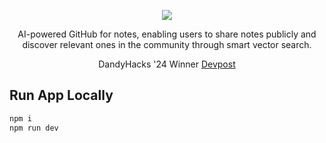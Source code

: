 <p align="center">
  <img src="https://github.com/user-attachments/assets/b1207ec5-70be-4636-ae27-9c4028147df1"/>
</p>
<p align="center">
AI-powered GitHub for notes, enabling users to share notes publicly and discover relevant ones in the community through smart vector search.
</p>
<p align="center">
  DandyHacks '24 Winner
<a href="https://devpost.com/software/voluntix-pnf9hy">
Devpost
</a>
</p>
</p>

## Run App Locally

```bash
npm i
npm run dev
```

